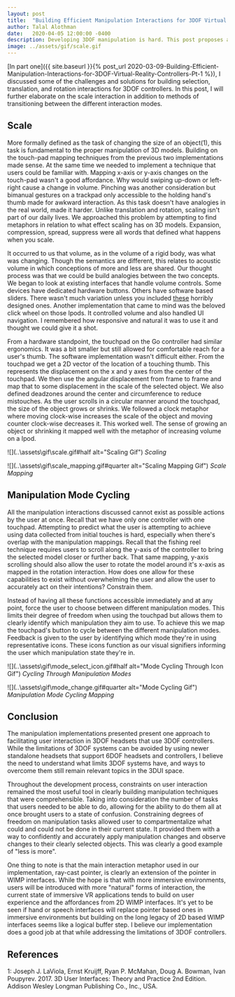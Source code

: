 ```yaml
---
layout: post
title:  "Building Efficient Manipulation Interactions for 3DOF Virtual Reality Controllers Pt.2"
author: Talal Alothman
date:   2020-04-05 12:00:00 -0400
description: Developing 3DOF manipulation is hard. This post proposes an efficient, user friendly implementation as a solution.
image: ../assets/gif/scale.gif
---
```


[In part one]({{ site.baseurl }}{% post_url 2020-03-09-Building-Efficient-Manipulation-Interactions-for-3DOF-Virtual-Reality-Controllers-Pt-1 %}), I discussed some of the challenges and solutions for building selection, translation, and rotation interactions for 3DOF controllers. In this post, I will further elaborate on the scale interaction in addition to methods of transitioning between the different interaction modes.

## Scale

More formally defined as the task of changing the size of an object(1), this task is fundamental to the proper manipulation of 3D models. Building on the touch-pad mapping techniques from the previous two implementations made sense. At the same time we needed to implement a technique that users could be familiar with. Mapping x-axis or y-axis changes on the touch-pad wasn't a good affordance. Why would swiping up-down or left-right cause a change in volume. Pinching was another consideration but bimanual gestures on a trackpad only accessible to the holding hand's thumb made for awkward interaction. As this task doesn't have analogies in the real world, made it harder. Unlike translation and rotation, scaling isn't part of our daily lives. We approached this problem by attempting to find metaphors in relation to what effect scaling has on 3D models. Expansion, compression, spread, suppress were all words that defined what happens when you scale.

It occurred to us that volume, as in the volume of a rigid body, was what was changing. Though the semantics are different, this relates to acoustic volume in which conceptions of more and less are shared. Our thought process was that we could be build analogies between the two concepts. We began to look at existing interfaces that handle volume controls. Some devices have dedicated hardware buttons. Others have software based sliders. There wasn't much variation unless you included [these](https://uxdesign.cc/the-worst-volume-control-ui-in-the-world-60713dc86950) horribly designed ones. Another implementation that came to mind was the beloved click wheel on those Ipods. It controlled volume and also handled UI navigation. I remembered how responsive and natural it was to use it and thought we could give it a shot.

From a hardware standpoint, the touchpad on the Go controller had similar ergonomics. It was a bit smaller but still allowed for comfortable reach for a user's thumb. The software implementation wasn't difficult either. From the touchpad we get a 2D vector of the location of a touching thumb. This represents the displacement on the x and y axes from the center of the touchpad. We then use the angular displacement from frame to frame and map that to some displacement in the scale of the selected object. We also defined deadzones around the center and circumference to reduce mistouches. As the user scrolls in a circular manner around the touchpad, the size of the object grows or shrinks. We followed a clock metaphor where moving clock-wise increases the scale of the object and moving counter clock-wise decreases it. This worked well. The sense of growing an object or shrinking it mapped well with the metaphor of increasing volume on a Ipod.

![](..\assets\gif\scale.gif#half alt="Scaling Gif")
*Scaling*

![](..\assets\gif\scale_mapping.gif#quarter alt="Scaling Mapping Gif")
*Scale Mapping*

## Manipulation Mode Cycling

All the manipulation interactions discussed cannot exist as possible actions by the user at once. Recall that we have only one controller with one touchpad. Attempting to predict what the user is attempting to achieve using data collected from initial touches is hard, especially when there's overlap with the manipulation mappings. Recall that the fishing reel technique requires users to scroll along the y-axis of the controller to bring the selected model closer or further back. That same mapping, y-axis scrolling should also allow the user to rotate the model around it's x-axis as mapped in the rotation interaction. How does one allow for these capabilities to exist without overwhelming the user and allow the user to accurately act on their intentions? Constrain them.

Instead of having all these functions accessible immediately and at any point, force the user to choose between different manipulation modes. This limits their degree of freedom when using the touchpad but allows them to clearly identify which manipulation they aim to use. To achieve this we map the touchpad's button to cycle between the different manipulation modes. Feedback is given to the user by identifying which mode they're in using representative icons. These icons function as our visual signifiers informing the user which manipulation state they're in.

![](..\assets\gif\mode_select_icon.gif#half alt="Mode Cycling Through Icon Gif")
*Cycling Through Manipulation Modes*

![](..\assets\gif\mode_change.gif#quarter alt="Mode Cycling Gif")
*Manipulation Mode Cycling Mapping*

## Conclusion

The manipulation implementations presented present one approach to facilitating user interaction in 3DOF headsets that use 3DOF controllers. While the limitations of 3DOF systems can be avoided by using newer standalone headsets that support 6DOF headsets and controllers, I believe the need to understand what limits 3DOF systems have, and ways to overcome them still remain relevant topics in the 3DUI space.

Throughout the development process, constraints on user interaction remained the most useful tool in clearly building manipulation techniques that were comprehensible. Taking into consideration the number of tasks that users needed to be able to do, allowing for the ability to do them all at once brought users to a state of confusion. Constraining degrees of freedom on manipulation tasks allowed user to compartmentalize what could and could not be done in their current state. It provided them with a way to confidently and accurately apply manipulation changes and observe changes to their clearly selected objects. This was clearly a good example of "less is more".

One thing to note is that the main interaction metaphor used in our implementation, ray-cast pointer, is clearly an extension of the pointer in WIMP interfaces. While the hope is that with more immersive environments, users will be introduced with more "natural" forms of interaction, the current state of immersive VR applications tends to build on user experience and the affordances from 2D WIMP interfaces. It's yet to be seen if hand or speech interfaces will replace pointer based ones in immersive environments but building on the long legacy of 2D based WIMP interfaces seems like a logical buffer step. I believe our implementation does a good job at that while addressing the limitations of 3DOF controllers.

## References

1: Joseph J. LaViola, Ernst Kruijff, Ryan P. McMahan, Doug A. Bowman, Ivan Poupyrev. 2017. 3D User Interfaces: Theory and Practice 2nd Edition. Addison Wesley Longman Publishing Co., Inc., USA.